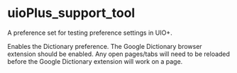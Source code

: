 # uioPlus_support_tool

A preference set for testing preference settings in UIO+.

Enables the Dictionary preference. The Google Dictionary browser extension should be enabled. Any open pages/tabs will need to be reloaded before the Google Dictionary extension will work on a page.
